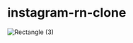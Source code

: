 # instagram-rn-clone



![Rectangle (3)](https://user-images.githubusercontent.com/73185436/147819635-ac475616-f5f9-4f21-a84e-542d890b7ef8.png)
